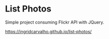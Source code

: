 # List Photos
Simple project consuming Flickr API with JQuery.

https://ingridcarvalho.github.io/list-photos/
